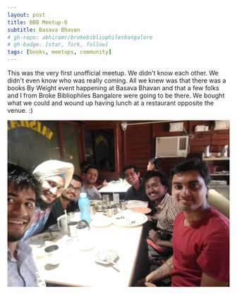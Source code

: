```yaml
---
layout: post
title: BBB Meetup-0 
subtitle: Basava Bhavan
# gh-repo: abhiramr/brokebibliophilesbangalore
# gh-badge: [star, fork, follow]
tags: [books, meetups, community]
---
```


This was the very first unofficial meetup. We didn't know each other. We didn't even know who was really coming. All we knew was that there was a books By Weight event happening at Basava Bhavan and that a few folks and I from Broke Bibliophiles Bangalore were going to be there. We bought what we could and wound up having lunch at a restaurant opposite the venue. :)


![Group](../img/BBB/BBB_0_02_25_2017.jpg)
